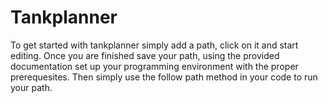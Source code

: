# Tankplanner

To get started with tankplanner simply add a path, click on it and start editing.
Once you are finished save your path, using the provided documentation set up your programming environment with the proper prerequesites.
Then simply use the follow path method in your code to run your path.
